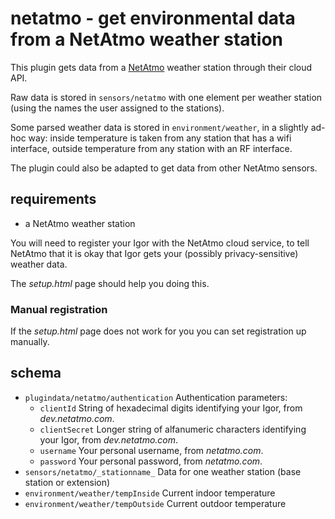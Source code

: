 # netatmo - get environmental data from a NetAtmo weather station

This plugin gets data from a [NetAtmo](http://netatmo.com) weather station through their cloud API.

Raw data is stored in `sensors/netatmo` with one element per weather station (using the names the user assigned to the stations).

Some parsed weather data is stored in `environment/weather`, in a slightly ad-hoc way: inside temperature is taken from any station that has a wifi interface, outside temperature from any station with an RF interface.

The plugin could also be adapted to get data from other NetAtmo sensors.

## requirements

* a NetAtmo weather station

You will need to register your Igor with the NetAtmo cloud service, to tell NetAtmo that it is okay that
Igor gets your (possibly privacy-sensitive) weather data.

The _setup.html_ page should help you doing this.

### Manual registration

If the _setup.html_ page does not work for you you can set registration up manually.


## schema

* `plugindata/netatmo/authentication` Authentication parameters:
	* `clientId` String of hexadecimal digits identifying your Igor, from _dev.netatmo.com_.
	* `clientSecret` Longer string of alfanumeric characters identifying your Igor, from _dev.netatmo.com_.
	* `username` Your personal username, from _netatmo.com_.
	* `password` Your personal password, from _netatmo.com_.
* `sensors/netatmo/_stationname_` Data for one weather station (base station or extension)
* `environment/weather/tempInside` Current indoor temperature
* `environment/weather/tempOutside` Current outdoor temperature

